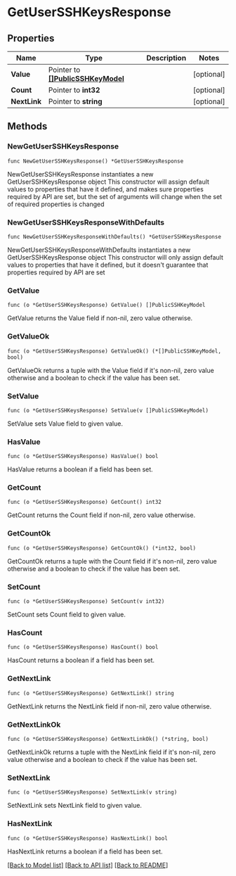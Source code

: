 # GetUserSSHKeysResponse

## Properties

Name | Type | Description | Notes
------------ | ------------- | ------------- | -------------
**Value** | Pointer to [**[]PublicSSHKeyModel**](PublicSSHKeyModel.md) |  | [optional] 
**Count** | Pointer to **int32** |  | [optional] 
**NextLink** | Pointer to **string** |  | [optional] 

## Methods

### NewGetUserSSHKeysResponse

`func NewGetUserSSHKeysResponse() *GetUserSSHKeysResponse`

NewGetUserSSHKeysResponse instantiates a new GetUserSSHKeysResponse object
This constructor will assign default values to properties that have it defined,
and makes sure properties required by API are set, but the set of arguments
will change when the set of required properties is changed

### NewGetUserSSHKeysResponseWithDefaults

`func NewGetUserSSHKeysResponseWithDefaults() *GetUserSSHKeysResponse`

NewGetUserSSHKeysResponseWithDefaults instantiates a new GetUserSSHKeysResponse object
This constructor will only assign default values to properties that have it defined,
but it doesn't guarantee that properties required by API are set

### GetValue

`func (o *GetUserSSHKeysResponse) GetValue() []PublicSSHKeyModel`

GetValue returns the Value field if non-nil, zero value otherwise.

### GetValueOk

`func (o *GetUserSSHKeysResponse) GetValueOk() (*[]PublicSSHKeyModel, bool)`

GetValueOk returns a tuple with the Value field if it's non-nil, zero value otherwise
and a boolean to check if the value has been set.

### SetValue

`func (o *GetUserSSHKeysResponse) SetValue(v []PublicSSHKeyModel)`

SetValue sets Value field to given value.

### HasValue

`func (o *GetUserSSHKeysResponse) HasValue() bool`

HasValue returns a boolean if a field has been set.

### GetCount

`func (o *GetUserSSHKeysResponse) GetCount() int32`

GetCount returns the Count field if non-nil, zero value otherwise.

### GetCountOk

`func (o *GetUserSSHKeysResponse) GetCountOk() (*int32, bool)`

GetCountOk returns a tuple with the Count field if it's non-nil, zero value otherwise
and a boolean to check if the value has been set.

### SetCount

`func (o *GetUserSSHKeysResponse) SetCount(v int32)`

SetCount sets Count field to given value.

### HasCount

`func (o *GetUserSSHKeysResponse) HasCount() bool`

HasCount returns a boolean if a field has been set.

### GetNextLink

`func (o *GetUserSSHKeysResponse) GetNextLink() string`

GetNextLink returns the NextLink field if non-nil, zero value otherwise.

### GetNextLinkOk

`func (o *GetUserSSHKeysResponse) GetNextLinkOk() (*string, bool)`

GetNextLinkOk returns a tuple with the NextLink field if it's non-nil, zero value otherwise
and a boolean to check if the value has been set.

### SetNextLink

`func (o *GetUserSSHKeysResponse) SetNextLink(v string)`

SetNextLink sets NextLink field to given value.

### HasNextLink

`func (o *GetUserSSHKeysResponse) HasNextLink() bool`

HasNextLink returns a boolean if a field has been set.


[[Back to Model list]](../README.md#documentation-for-models) [[Back to API list]](../README.md#documentation-for-api-endpoints) [[Back to README]](../README.md)


